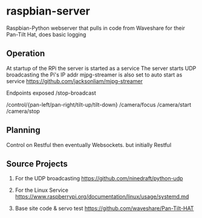 # raspbian-server
Raspbian-Python webserver that pulls in code from Waveshare for their Pan-Tilt Hat, does basic logging

## Operation
At startup of the RPi the server is started as a service 
The server starts UDP broadcasting the Pi's IP addr
mjpg-streamer is also set to auto start as service
https://github.com/jacksonliam/mjpg-streamer

Endpoints exposed 
/stop-broadcast

/control/{pan-left/pan-right/tilt-up/tilt-down}
/camera/focus
/camera/start
/camera/stop

## Planning
Control on Restful then eventually Websockets. but initially Restful


## Source Projects 
1. For the UDP broadcasting  https://github.com/ninedraft/python-udp

2. For the Linux Service  https://www.raspberrypi.org/documentation/linux/usage/systemd.md

3. Base site code & servo test https://github.com/waveshare/Pan-Tilt-HAT